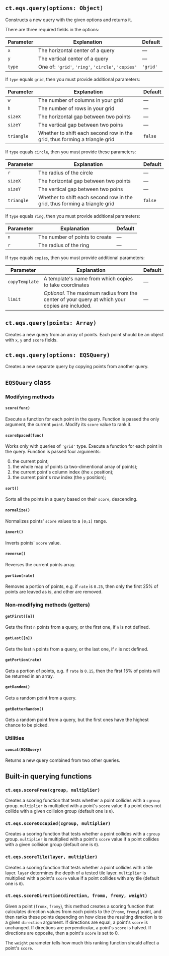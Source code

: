 ## `ct.eqs.query(options: Object)`

Constructs a new query with the given options and returns it.

There are three required fields in the options:

Parameter | Explanation | Default
--        | -           |-
`x`       | The horizontal center of a query | —
`y`       | The vertical center of a query | —
`type`    | One of: `'grid'`, `'ring'`, `'circle'`, `'copies'` | `'grid'`

If `type` equals `grid`, then you must provide additional parameters:

Parameter | Explanation | Default
--        | -           | -
`w`       | The number of columns in your grid | —
`h`       | The number of rows in your grid    | —
`sizeX`   | The horizontal gap between two points | —
`sizeY`   | The vertical gap between two poins | —
`triangle`| Whether to shift each second row in the grid, thus forming a triangle grid | `false`

If `type` equals `circle`, then you must provide these parameters:

Parameter | Explanation | Default
--        | -           | -
`r`       | The radius of the circle | —
`sizeX`   | The horizontal gap between two points | —
`sizeY`   | The vertical gap between two poins | —
`triangle`| Whether to shift each second row in the grid, thus forming a triangle grid | `false`

If `type` equals `ring`, then you must provide additional parameters:

Parameter | Explanation | Default
--        | -           | -
`n`       | The number of points to create | —
`r`       | The radius of the ring | —

If `type` equals `copies`, then you must provide additional parameters:

Parameter | Explanation | Default
--        | -           | -
`copyTemplate`| A template's name from which copies to take coordinates | —
`limit`   | *Optional.* The maximum radius from the center of your query at which your copies are included. | —


## `ct.eqs.query(points: Array)`

Creates a new query from an array of points. Each point should be an object with `x`, `y` and `score` fields.

## `ct.eqs.query(options: EQSQuery)`

Creates a new separate query by copying points from another query.

## `EQSQuery` class

### Modifying methods

#### `score(func)`

Execute a function for each point in the query. Function is passed the only argument, the current `point`. Modify its `score` value to rank it.

#### `scoreSpaced(func)`

Works only with queries of `'grid'` type. Execute a function for each point in the query. Function is passed four arguments:

0. the current point;
1. the whole map of points (a two-dimentional array of points);
2. the current point's column index (the `x` position);
3. the current point's row index (the `y` position);

#### `sort()`

Sorts all the points in a query based on their `score`, descending.

#### `normalize()`

Normalizes points' `score` values to a `[0;1]` range.

#### `invert()`

Inverts points' `score` value.

#### `reverse()`

Reverses the current points array.

#### `portion(rate)`

Removes a portion of points, e.g. if `rate` is `0.25`, then only the first 25% of points are leaved as is, and other are removed.


### Non-modifying methods (getters)

#### `getFirst([n])`

Gets the first `n` points from a query, or the first one, if `n` is not defined.

#### `getLast([n])`

Gets the last `n` points from a query, or the last one, if `n` is not defined.

#### `getPortion(rate)`

Gets a portion of points, e.g. if `rate` is `0.15`, then the first 15% of points will be returned in an array.

#### `getRandom()`

Gets a random point from a query.

#### `getBetterRandom()`

Gets a random point from a query, but the first ones have the highest chance to be picked.

### Utilities

#### `concat(EQSQuery)`

Returns a new query combined from two other queries.

## Built-in querying functions

### `ct.eqs.scoreFree(cgroup, multiplier)`

Creates a scoring function that tests whether a point collides with a `cgroup` group. `multiplier` is multiplied with a point's `score` value if a point does not collide with a given collision group (default one is `0`).

### `ct.eqs.scoreOccupied(cgroup, multiplier)`

Creates a scoring function that tests whether a point collides with a `cgroup` group. `multiplier` is multiplied with a point's `score` value if a point collides with a given collision group (default one is `0`).

### `ct.eqs.scoreTile(layer, multiplier)`

Creates a scoring function that tests whether a point collides with a tile layer. `layer` determines the depth of a tested tile layer. `multiplier` is multiplied with a point's `score` value if a point collides with any tile (default one is `0`).

### `ct.eqs.scoreDirection(direction, fromx, fromy, weight)`

Given a point (`fromx`, `fromy`), this method creates a scoring function that calculates direction values from each points to the (`fromx`, `fromy`) point, and then ranks these points depending on how close the resulting direction is to a given `direction` argument. If directions are equal, a point's `score` is unchanged. If directions are perpendicular, a point's `score` is halved. If directions are opposite, then a point's `score` is set to 0.

The `weight` parameter tells how much this ranking function should affect a point's `score`.
